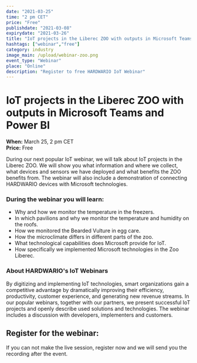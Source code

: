 ```yaml
---
date: "2021-03-25"
time: "2 pm CET"
price: "Free"
publishdate: "2021-03-08"
expirydate: "2021-03-26"
title: "IoT projects in the Liberec ZOO with outputs in Microsoft Teams and Power BI "
hashtags: ["webinar","free"]
category: industry
image_main: /upload/webinar-zoo.png
event_type: "Webinar"
place: "Online"
description: "Register to free HARDWARIO IoT Webinar"
---
```


<div class = "row">
<div class = "col pr-30">
<h1 class="font-weight-black font-36 font-md-46 pb-20 pb-md-30 font-md-lnh48">IoT projects in the Liberec ZOO with outputs in Microsoft Teams and Power BI </h1>
<p>
<strong>When:</strong> March 25, 2 pm CET<br/>
<strong>Price:</strong> Free</p>

<p>During our next popular IoT webinar, we will talk about IoT projects in the Liberec ZOO. We will show you what information and where we collect, what devices and sensors we have deployed and what benefits the ZOO benefits from. The webinar will also include a demonstration of connecting HARDWARIO devices with Microsoft technologies.</p> 

<h3 class="font-weight-black font-22 font-md-28 pb-10 font-md-lnh32">During the webinar you will learn:</h3>

<ul>
    <li class = "mb-0 pb-0"> Why and how we monitor the temperature in the freezers. </li>
     <li class = "mb-0 pb-0"> In which pavilions and why we monitor the temperature and humidity on the roofs. </li>
     <li class = "mb-0 pb-0"> How we monitored the Bearded Vulture in egg care. </li>
     <li class = "mb-0 pb-0"> How the microclimate differs in different parts of the zoo. </li>
     <li class = "mb-0 pb-0"> What technological capabilities does Microsoft provide for IoT. </li>
     <li class = "mb-0 pb-0"> How specifically we implemented Microsoft technologies in the Zoo Liberec.</li>
</ul>

<h3 class="font-weight-black font-22 font-md-28 pb-10 font-md-lnh32">About HARDWARIO's IoT Webinars</h3>
<p>By digitizing and implementing IoT technologies, smart organizations gain a competitive advantage by dramatically improving their efficiency, productivity, customer experience, and generating new revenue streams. In our popular webinars, together with our partners, we present successful IoT projects and openly describe used solutions and technologies. The webinar includes a discussion with developers, implementers and customers.</p>

</div>
<div class = "col-12 col-md-5">
<div class = "px-10 py-20 mb-20 shadow">
<h2 class = "font-weight-black font-24 font-md-24 mb-20">Register for the webinar:</h2>
<script charset="utf-8" type="text/javascript" src="//js.hsforms.net/forms/shell.js"></script>
<script>
jQuery(window).scroll(function() {
if (!jQuery('.hbspt-form').length) {
hbspt.forms.create({
    portalId: "5453210",
    formId: "5c2dee9b-8df3-4012-bda3-f85bb1697e60"
});
}
});
</script>

<p class = "font-14 font-lnh16">If you can not make the live session, register now and we will send you the recording after the event.</p>
</div>
</div>
</div>
